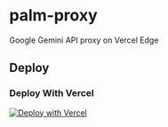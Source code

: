 
# palm-proxy
Google Gemini API proxy on Vercel Edge

## Deploy

### Deploy With Vercel

[![Deploy with Vercel](https://vercel.com/button)](https://vercel.com/new/clone?repository-url=https%3A%2F%2Fgithub.com%2Fantergone%2Fpalm-proxy)
